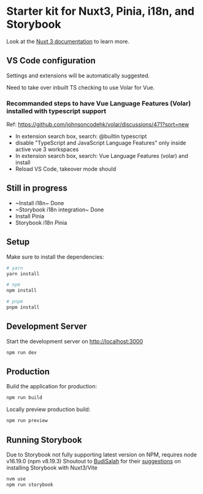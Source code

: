 # Starter kit for Nuxt3, Pinia, i18n, and Storybook

Look at the [Nuxt 3 documentation](https://nuxt.com/docs/getting-started/introduction) to learn more.

## VS Code configuration

Settings and extensions will be automatically suggested.

Need to take over inbuilt TS checking to use Volar for Vue.

### Recommanded steps to have Vue Language Features (Volar) installed with typescript support

Ref: <https://github.com/johnsoncodehk/volar/discussions/471?sort=new>

- In extension search box, search: @builtin typescript
- disable "TypeScript and JavaScript Language Features" only inside active vue 3 workspaces
- In extension search box, search: Vue Language Features (volar) and install
- Reload VS Code, takeover mode should

## Still in progress

- ~Install i18n~ Done
- ~Storybook i18n integration~ Done
- Install Pinia
- Storybook i18n Pinia

## Setup

Make sure to install the dependencies:

```bash
# yarn
yarn install

# npm
npm install

# pnpm
pnpm install
```

## Development Server

Start the development server on <http://localhost:3000>

```bash
npm run dev
```

## Production

Build the application for production:

```bash
npm run build
```

Locally preview production build:

```bash
npm run preview
```

## Running Storybook

Due to Storybook not fully supporting latest version on NPM, requires node v16.19.0 (npm v8.19.3)
Shoutout to [BudiSalah](https://github.com/BudiSalah) for their [suggestions](https://github.com/storybookjs/storybook/issues/20312#issuecomment-1417098012) on installing Storybook with Nuxt3/Vite

```bash
nvm use
npm run storybook
```
